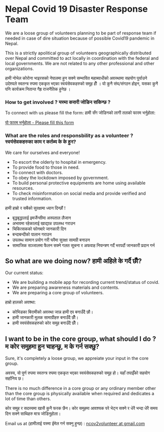 # Nepal Covid 19 Disaster Response Team

We are a loose group of volunteers planning to be part of response team if needed in case of dire situation because of possible Covid19 pandemic in Nepal.

This is a strictly apolitical group of volunteers geographically distributed over Nepal and committed to act locally in coordination with the federal and local governments. We are not related to any other professional and other organizations.

हामी नोभेल कोरोना भाइरसको नेपालमा हुन सक्ने सम्भावित महाब्याधीको अवस्थामा सहयोग पुर्याउने उदेश्यले स्वतन्त्र रुपमा एककृत भएका स्वयंसेवकहरुको समूह हौँ । यो कुनै संघ/संगठन होइन, यसका कुनै पनि कार्यक्रम नितान्त गैह्र राजनैतिक हुनेछ ।

### How to get involved ? यस्मा कसरी जोडिन सकिन्छ ?
To connect with us please fill the form: 
हामी सँग जोडिनको लागी तलको फारम भर्नुहोला:

[यो फारम भर्नुहोला - Please fill this form](https://volunteer.healthynepal.org) <!-- https://forms.gle/yLksqSSiGGoKoM9T6 -->


### What are the roles and responsbility as a volunteer ? स्वयंसेवकहरुका काम र कर्तब्य के के हुन?

We care for ourselves and everyone!

* To escort the olderly to hospital in emergency.
* To provide food to those in need.
* To connect with doctors.
* To obey the lockdown imposed by government.
* To build personal protective equipments are home using available resources.
* To check misinformation on social media and provide verified and trusted information. 

हामी हाम्रो र सबैको सुरक्षामा ध्यान दिन्छौं !

* बृद्धबृद्धालाई इमर्जेन्सीमा अस्पताल लैजान
* अभावमा रहेकालाई खाद्यान्न उपलब्ध गराउन 
* चिकित्सकको फोनबारे जानकारी दिन 
* बन्दाबन्दीको पालान गराउन 
* उपलब्ध सामान प्रयोग गरी घरैमा सुरक्षा सामग्री बनाउन
* सामाजिक सञ्जालमा फैलन सक्ने गलत सूचना र अफवाह नियन्त्रण गर्दै भरपर्दो जानकारी प्रदान गर्न

## So what are we doing now? हामी अहिले के गर्दै छौँ?

Our current status:

* We are building a mobile app for recording current trend/status of covid.
* We are preparing awareness materials and contents.
* We are preparing a core group of volunteers.

हाम्रो हालको अवश्था:

* कोभिडका बिरामीको अवस्था जान्न हामी एप बनाउँदै छौ।
* हामी जानकारी मुलक सामाग्रीहरु बनाउँदै छौँ।
* हामी स्वयंसेवकहरुको कोर समुह बनाउँदै छौँ।

## I want to be in the core group, what should I do ? म कोर समुहमा हुन चाहन्छु, म के गर्न सक्छु?

Sure, it's completely a loose group, we appreiate your input in the core group.

अवस्य, यो पुर्ण रुपमा स्वतन्त्र रुपमा एककृत भएका स्वयंसेवकहरुको समूह हो। यहाँ तपाईँको सहयोग सर्हानिय छ।

There is no much difference in a core group or any ordinary member other than the core group is physically available when required and dedicates a lot of time than others.

कोर समुह र सदस्यमा खासै कुनै फरक छैन। कोर समुहमा आवश्यक परे भेट्न सक्ने र धेरै भन्दा धेरै समय दिन सक्ने साथिहरु मात्र जोडिनुहोला।

Email us at (हामीलाई यस्मा ईमेल गर्न सक्नु हुन्छ) : 
[ncov2volunteer at gmail.com](mailto:ncov2volunteer@gmail.com)






